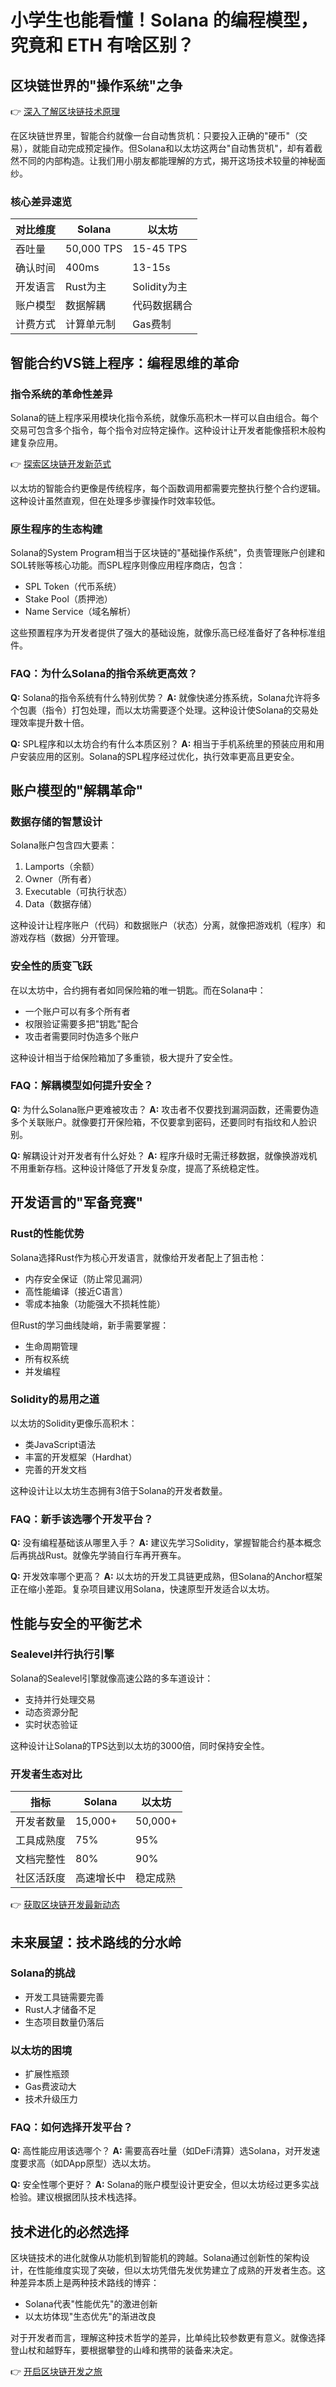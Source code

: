 # 小学生也能看懂！Solana 的编程模型，究竟和 ETH 有啥区别？

## 区块链世界的"操作系统"之争
👉 [深入了解区块链技术原理](https://bit.ly/okx_welcome)

在区块链世界里，智能合约就像一台自动售货机：只要投入正确的"硬币"（交易），就能自动完成预定操作。但Solana和以太坊这两台"自动售货机"，却有着截然不同的内部构造。让我们用小朋友都能理解的方式，揭开这场技术较量的神秘面纱。

### 核心差异速览
| 对比维度        | Solana                 | 以太坊                 |
|-----------------|------------------------|------------------------|
| 吞吐量          | 50,000 TPS             | 15-45 TPS              |
| 确认时间        | 400ms                  | 13-15s                 |
| 开发语言        | Rust为主               | Solidity为主           |
| 账户模型        | 数据解耦               | 代码数据耦合           |
| 计费方式        | 计算单元制             | Gas费制                |

## 智能合约VS链上程序：编程思维的革命

### 指令系统的革命性差异
Solana的链上程序采用模块化指令系统，就像乐高积木一样可以自由组合。每个交易可包含多个指令，每个指令对应特定操作。这种设计让开发者能像搭积木般构建复杂应用。

👉 [探索区块链开发新范式](https://bit.ly/okx_welcome)

以太坊的智能合约更像是传统程序，每个函数调用都需要完整执行整个合约逻辑。这种设计虽然直观，但在处理多步骤操作时效率较低。

### 原生程序的生态构建
Solana的System Program相当于区块链的"基础操作系统"，负责管理账户创建和SOL转账等核心功能。而SPL程序则像应用程序商店，包含：
- SPL Token（代币系统）
- Stake Pool（质押池）
- Name Service（域名解析）

这些预置程序为开发者提供了强大的基础设施，就像乐高已经准备好了各种标准组件。

### FAQ：为什么Solana的指令系统更高效？
**Q:** Solana的指令系统有什么特别优势？
**A:** 就像快递分拣系统，Solana允许将多个包裹（指令）打包处理，而以太坊需要逐个处理。这种设计使Solana的交易处理效率提升数十倍。

**Q:** SPL程序和以太坊合约有什么本质区别？
**A:** 相当于手机系统里的预装应用和用户安装应用的区别。Solana的SPL程序经过优化，执行效率更高且更安全。

## 账户模型的"解耦革命"

### 数据存储的智慧设计
Solana账户包含四大要素：
1. Lamports（余额）
2. Owner（所有者）
3. Executable（可执行状态）
4. Data（数据存储）

这种设计让程序账户（代码）和数据账户（状态）分离，就像把游戏机（程序）和游戏存档（数据）分开管理。

### 安全性的质变飞跃
在以太坊中，合约拥有者如同保险箱的唯一钥匙。而在Solana中：
- 一个账户可以有多个所有者
- 权限验证需要多把"钥匙"配合
- 攻击者需要同时伪造多个账户

这种设计相当于给保险箱加了多重锁，极大提升了安全性。

### FAQ：解耦模型如何提升安全？
**Q:** 为什么Solana账户更难被攻击？
**A:** 攻击者不仅要找到漏洞函数，还需要伪造多个关联账户。就像要打开保险箱，不仅要拿到密码，还要同时有指纹和人脸识别。

**Q:** 解耦设计对开发者有什么好处？
**A:** 程序升级时无需迁移数据，就像换游戏机不用重新存档。这种设计降低了开发复杂度，提高了系统稳定性。

## 开发语言的"军备竞赛"

### Rust的性能优势
Solana选择Rust作为核心开发语言，就像给开发者配上了狙击枪：
- 内存安全保证（防止常见漏洞）
- 高性能编译（接近C语言）
- 零成本抽象（功能强大不损耗性能）

但Rust的学习曲线陡峭，新手需要掌握：
- 生命周期管理
- 所有权系统
- 并发编程

### Solidity的易用之道
以太坊的Solidity更像乐高积木：
- 类JavaScript语法
- 丰富的开发框架（Hardhat）
- 完善的开发文档

这种设计让以太坊生态拥有3倍于Solana的开发者数量。

### FAQ：新手该选哪个开发平台？
**Q:** 没有编程基础该从哪里入手？
**A:** 建议先学习Solidity，掌握智能合约基本概念后再挑战Rust。就像先学骑自行车再开赛车。

**Q:** 开发效率哪个更高？
**A:** 以太坊的开发工具链更成熟，但Solana的Anchor框架正在缩小差距。复杂项目建议用Solana，快速原型开发适合以太坊。

## 性能与安全的平衡艺术

### Sealevel并行执行引擎
Solana的Sealevel引擎就像高速公路的多车道设计：
- 支持并行处理交易
- 动态资源分配
- 实时状态验证

这种设计让Solana的TPS达到以太坊的3000倍，同时保持安全性。

### 开发者生态对比
| 指标          | Solana       | 以太坊       |
|---------------|--------------|--------------|
| 开发者数量    | 15,000+      | 50,000+      |
| 工具成熟度    | 75%          | 95%          |
| 文档完整性    | 80%          | 90%          |
| 社区活跃度    | 高速增长中   | 稳定成熟     |

👉 [获取区块链开发最新动态](https://bit.ly/okx_welcome)

## 未来展望：技术路线的分水岭

### Solana的挑战
- 开发工具链需要完善
- Rust人才储备不足
- 生态项目数量仍落后

### 以太坊的困境
- 扩展性瓶颈
- Gas费波动大
- 技术升级压力

### FAQ：如何选择开发平台？
**Q:** 高性能应用该选哪个？
**A:** 需要高吞吐量（如DeFi清算）选Solana，对开发速度要求高（如DApp原型）选以太坊。

**Q:** 安全性哪个更好？
**A:** Solana的账户模型设计更安全，但以太坊经过更多实战检验。建议根据团队技术栈选择。

## 技术进化的必然选择

区块链技术的进化就像从功能机到智能机的跨越。Solana通过创新性的架构设计，在性能维度实现了突破，但以太坊凭借先发优势建立了成熟的开发者生态。这种差异本质上是两种技术路线的博弈：
- Solana代表"性能优先"的激进创新
- 以太坊体现"生态优先"的渐进改良

对于开发者而言，理解这种技术哲学的差异，比单纯比较参数更有意义。就像选择登山杖和越野车，要根据攀登的山峰和携带的装备来决定。

👉 [开启区块链开发之旅](https://bit.ly/okx_welcome)